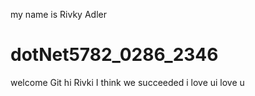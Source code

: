 my name is Rivky Adler
# dotNet5782_0286_2346
welcome Git
hi Rivki I think we succeeded
i love ui love u